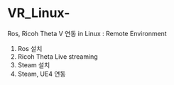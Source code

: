 # VR_Linux-
Ros, Ricoh Theta V 연동 in Linux
: Remote Environment
1. Ros 설치
2. Ricoh Theta Live streaming 
3. Steam 설치
4. Steam, UE4 연동 


